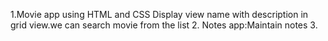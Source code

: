 1.Movie app using HTML and CSS
  Display view name with description in grid view.we can search movie from the list
2. Notes app:Maintain notes
3.
